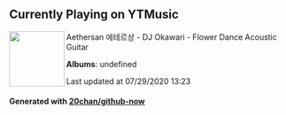 ## Currently Playing on YTMusic

[<img align="left" width="100" src="https://i.ytimg.com/vi/kcj7Y-GhYlM/sddefault.jpg?sqp=-oaymwEWCJADEOEBIAQqCghqEJQEGHgg6AJIWg&rs">](https://music.youtube.com/channel/UCrEoUhwiomqiaVQAfz0npkw)

Aethersan 에테르상 - DJ Okawari - Flower Dance Acoustic Guitar

**Albums**: undefined

Last updated at 07/29/2020 13:23

#### Generated with [20chan/github-now](https://github.com/20chan/github-now)


<!--
**20chan/20chan** is a ✨ _special_ ✨ repository because its `README.md` (this file) appears on your GitHub profile.

Here are some ideas to get you started:

- 🔭 I’m currently working on ...
- 🌱 I’m currently learning ...
- 👯 I’m looking to collaborate on ...
- 🤔 I’m looking for help with ...
- 💬 Ask me about ...
- 📫 How to reach me: ...
- 😄 Pronouns: ...
- ⚡ Fun fact: ...
-->
